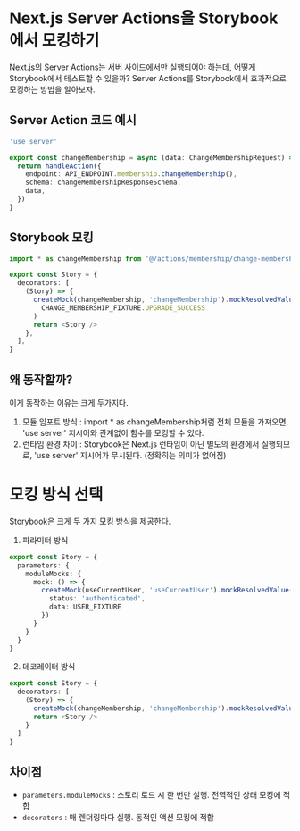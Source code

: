 # Next.js Server Actions을 Storybook에서 모킹하기

Next.js의 Server Actions는 서버 사이드에서만 실행되어야 하는데, 어떻게 Storybook에서 테스트할 수 있을까? Server Actions를 Storybook에서 효과적으로 모킹하는 방법을 알아보자.

## Server Action 코드 예시

```ts
'use server'

export const changeMembership = async (data: ChangeMembershipRequest) => {
  return handleAction({
    endpoint: API_ENDPOINT.membership.changeMembership(),
    schema: changeMembershipResponseSchema,
    data,
  })
}
```

## Storybook 모킹

```ts
import * as changeMembership from '@/actions/membership/change-membership'

export const Story = {
  decorators: [
    (Story) => {
      createMock(changeMembership, 'changeMembership').mockResolvedValue(
        CHANGE_MEMBERSHIP_FIXTURE.UPGRADE_SUCCESS
      )
      return <Story />
    },
  ],
}
```

## 왜 동작할까?

이게 동작하는 이유는 크게 두가지다.

1. 모듈 임포트 방식 : import * as changeMembership처럼 전체 모듈을 가져오면, 'use server' 지시어와 관계없이 함수를 모킹할 수 있다.
2. 런타임 환경 차이 : Storybook은 Next.js 런타임이 아닌 별도의 환경에서 실행되므로, 'use server' 지시어가 무시된다. (정확히는 의미가 없어짐)

# 모킹 방식 선택

Storybook은 크게 두 가지 모킹 방식을 제공한다.

1. 파라미터 방식

```ts
export const Story = {
  parameters: {
    moduleMocks: {
      mock: () => {
        createMock(useCurrentUser, 'useCurrentUser').mockResolvedValue({
          status: 'authenticated',
          data: USER_FIXTURE
        })
      }
    }
  }
}
```

2. 데코레이터 방식

```ts
export const Story = {
  decorators: [
    (Story) => {
      createMock(changeMembership, 'changeMembership').mockResolvedValue(SUCCESS_FIXTURE)
      return <Story />
    }
  ]
}
```

## 차이점

- `parameters.moduleMocks` : 스토리 로드 시 한 번만 실행. 전역적인 상태 모킹에 적합
- `decorators` : 매 렌더링마다 실행. 동적인 액션 모킹에 적합